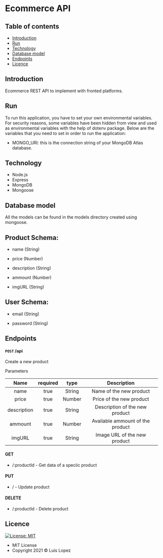 # Ecommerce API

## Table of contents

* [Introduction](https://github.com/Luis-Rene-Lopez/Eccomerce-Backend-Node#introduction)
* [Run](https://github.com/Luis-Rene-Lopez/Eccomerce-Backend-Node#run)
* [Technology](https://github.com/Luis-Rene-Lopez/Eccomerce-Backend-Node#technology)
* [Database model](https://github.com/Luis-Rene-Lopez/Eccomerce-Backend-Node#database-model)
* [Endpoints](https://github.com/Luis-Rene-Lopez/Eccomerce-Backend-Node#endpoints)
* [Licence](https://github.com/Luis-Rene-Lopez/Eccomerce-Backend-Node#licence)

## Introduction

Ecommerce REST API to implement with fronted platforms. 

## Run

To run this application, you have to set your own environmental variables. For security reasons, some variables have been hidden from view and used as environmental variables with the help of dotenv package. Below are the variables that you need to set in order to run the application:

* MONGO_URI: this is the connection string of your MongoDB Atlas database.

## Technology

* Node.js
* Express
* MongoDB
* Mongoose

## Database model

All the models can be found in the models directory created using mongoose.

## Product Schema:

* name (String)

* price (Number)

* description (String)

* ammount (Number)

* imgURL (String)

## User Schema:

* email (String)

* password (String)

## Endpoints

#### `POST` /api

Create a new product

Parameters

| Name | required  | type  | Description |
| :---:| :-:| :-:| :-:|
| name | true | String | Name of the new product
| price | true | Number | Price of the new product
| description | true | String | Description of the new product
| ammount | true | Number | Available ammount of the product
| imgURL | true | String | Image URL of the new product

#### GET

* /:productId - Get data of a speciic product 

#### PUT

* / - Update product

#### DELETE

* /:productId - Delete product

## Licence
 [![License: MIT](https://img.shields.io/badge/License-MIT-yellow.svg)](https://opensource.org/licenses/MIT)

* MIT License
* Copyright 2021 © Luis Lopez
